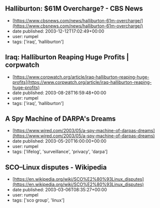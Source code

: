 ## Halliburton: $61M Overcharge? - CBS News
 - [https://www.cbsnews.com/news/halliburton-61m-overcharge/](https://www.cbsnews.com/news/halliburton-61m-overcharge/)
 - date published: 2003-12-12T17:02:49+00:00
 - user: rumpel
 - tags: ['iraq', 'halliburton']

## Iraq: Halliburton Reaping Huge Profits | corpwatch
 - [https://www.corpwatch.org/article/iraq-halliburton-reaping-huge-profits](https://www.corpwatch.org/article/iraq-halliburton-reaping-huge-profits)
 - date published: 2003-08-28T16:59:48+00:00
 - user: rumpel
 - tags: ['iraq', 'halliburton']

## A Spy Machine of DARPA's Dreams
 - [https://www.wired.com/2003/05/a-spy-machine-of-darpas-dreams](https://www.wired.com/2003/05/a-spy-machine-of-darpas-dreams)
 - date published: 2003-05-20T16:00:00+00:00
 - user: rumpel
 - tags: ['lifelog', 'surveillance', 'privacy', 'darpa']

## SCO–Linux disputes - Wikipedia
 - [https://en.wikipedia.org/wiki/SCO%E2%80%93Linux_disputes](https://en.wikipedia.org/wiki/SCO%E2%80%93Linux_disputes)
 - date published: 2003-03-06T08:35:27+00:00
 - user: rumpel
 - tags: ['sco group', 'linux']

